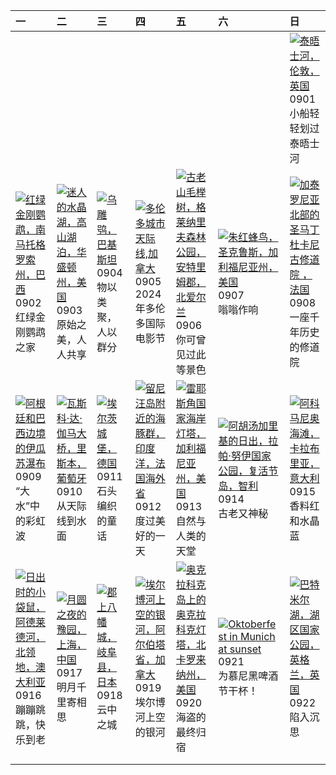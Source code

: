 | 一                                                                                                                                                                                                         | 二                                                                                                                                                                                                        | 三                                                                                                                                                                                  | 四                                                                                                                                                                                                 | 五                                                                                                                                                                                                        | 六                                                                                                                                                                                                               | 日                                                                                                                                                                                                        |
|:----------------------------------------------------------------------------------------------------------------------------------------------------------------------------------------------------------|:---------------------------------------------------------------------------------------------------------------------------------------------------------------------------------------------------------|:-----------------------------------------------------------------------------------------------------------------------------------------------------------------------------------|:--------------------------------------------------------------------------------------------------------------------------------------------------------------------------------------------------|:---------------------------------------------------------------------------------------------------------------------------------------------------------------------------------------------------------|:----------------------------------------------------------------------------------------------------------------------------------------------------------------------------------------------------------------|:---------------------------------------------------------------------------------------------------------------------------------------------------------------------------------------------------------|
|                                                                                                                                                                                                           |                                                                                                                                                                                                          |                                                                                                                                                                                    |                                                                                                                                                                                                   |                                                                                                                                                                                                          |                                                                                                                                                                                                                 | [![](https://www.bing.com/th?id=OHR.ThamesLondon_ZH-CN3629717426_320x240.jpg '泰晤士河，伦敦，英国')](https://www.bing.com/th?id=OHR.ThamesLondon_ZH-CN3629717426_UHD.jpg)<br>0901<br>小船轻轻划过泰晤士河                   |
| [![](https://www.bing.com/th?id=OHR.BuracodasAraras_ZH-CN3881985508_320x240.jpg '红绿金刚鹦鹉，南马托格罗索州，巴西')](https://www.bing.com/th?id=OHR.BuracodasAraras_ZH-CN3881985508_UHD.jpg)<br>0902<br>红绿金刚鹦鹉之家         | [![](https://www.bing.com/th?id=OHR.AlpineLakes_ZH-CN4537389724_320x240.jpg '迷人的水晶湖，高山湖泊，华盛顿州，美国')](https://www.bing.com/th?id=OHR.AlpineLakes_ZH-CN4537389724_UHD.jpg)<br>0903<br>原始之美，人人共享             | [![](https://www.bing.com/th?id=OHR.DuskyOwls_ZH-CN4729762831_320x240.jpg '乌雕鸮，巴基斯坦')](https://www.bing.com/th?id=OHR.DuskyOwls_ZH-CN4729762831_UHD.jpg)<br>0904<br>物以类聚，人以群分      | [![](https://www.bing.com/th?id=OHR.TIFF2024_ZH-CN4896695918_320x240.jpg '多伦多城市天际线,加拿大')](https://www.bing.com/th?id=OHR.TIFF2024_ZH-CN4896695918_UHD.jpg)<br>0905<br>2024年多伦多国际电影节               | [![](https://www.bing.com/th?id=OHR.GlenariffPark_ZH-CN4667558707_320x240.jpg '古老山毛榉树，格莱纳里夫森林公园，安特里姆郡，北爱尔兰')](https://www.bing.com/th?id=OHR.GlenariffPark_ZH-CN4667558707_UHD.jpg)<br>0906<br>你可曾见过此等景色 | [![](https://www.bing.com/th?id=OHR.SantaCruzHummer_ZH-CN5448262039_320x240.jpg '朱红蜂鸟，圣克鲁斯，加利福尼亚州，美国')](https://www.bing.com/th?id=OHR.SantaCruzHummer_ZH-CN5448262039_UHD.jpg)<br>0907<br>嗡嗡作响                 | [![](https://www.bing.com/th?id=OHR.Canigou_ZH-CN6145410455_320x240.jpg '加泰罗尼亚北部的圣马丁杜卡尼古修道院 ，法国')](https://www.bing.com/th?id=OHR.Canigou_ZH-CN6145410455_UHD.jpg)<br>0908<br>一座千年历史的修道院                 |
| [![](https://www.bing.com/th?id=OHR.IguazuRainbow_ZH-CN6524347982_320x240.jpg '阿根廷和巴西边境的伊瓜苏瀑布')](https://www.bing.com/th?id=OHR.IguazuRainbow_ZH-CN6524347982_UHD.jpg)<br>0909<br>“大水”中的彩虹波               | [![](https://www.bing.com/th?id=OHR.BridgeLisbon_ZH-CN6877671644_320x240.jpg '瓦斯科·达·伽马大桥，里斯本，葡萄牙')](https://www.bing.com/th?id=OHR.BridgeLisbon_ZH-CN6877671644_UHD.jpg)<br>0910<br>从天际线到水面              | [![](https://www.bing.com/th?id=OHR.EltzCastle_ZH-CN7586749377_320x240.jpg '埃尔茨城堡，德国')](https://www.bing.com/th?id=OHR.EltzCastle_ZH-CN7586749377_UHD.jpg)<br>0911<br>石头编织的童话      | [![](https://www.bing.com/th?id=OHR.DolphinReunion_ZH-CN7681290861_320x240.jpg '留尼汪岛附近的海豚群，印度洋，法国海外省')](https://www.bing.com/th?id=OHR.DolphinReunion_ZH-CN7681290861_UHD.jpg)<br>0912<br>度过美好的一天 | [![](https://www.bing.com/th?id=OHR.PointReyes_ZH-CN7781514086_320x240.jpg '雷耶斯角国家海岸灯塔，加利福尼亚州，美国')](https://www.bing.com/th?id=OHR.PointReyes_ZH-CN7781514086_UHD.jpg)<br>0913<br>自然与人类的天堂               | [![](https://www.bing.com/th?id=OHR.RapaNuiSunrise_ZH-CN1220508877_320x240.jpg '阿胡汤加里基的日出，拉帕·努伊国家公园，复活节岛，智利')](https://www.bing.com/th?id=OHR.RapaNuiSunrise_ZH-CN1220508877_UHD.jpg)<br>0914<br>古老又神秘          | [![](https://www.bing.com/th?id=OHR.CalabriaPeperoncino_ZH-CN8603617212_320x240.jpg '阿科马尼奥海滩，卡拉布里亚，意大利')](https://www.bing.com/th?id=OHR.CalabriaPeperoncino_ZH-CN8603617212_UHD.jpg)<br>0915<br>香料红和水晶蓝 |
| [![](https://www.bing.com/th?id=OHR.SunriseWallabies_ZH-CN8725891401_320x240.jpg '日出时的小袋鼠，阿德莱德河，北领地，澳大利亚')](https://www.bing.com/th?id=OHR.SunriseWallabies_ZH-CN8725891401_UHD.jpg)<br>0916<br>蹦蹦跳跳，快乐到老 | [![](https://www.bing.com/th?id=OHR.MidAutumnFestival2024_ZH-CN9096556094_320x240.jpg '月圆之夜的豫园，上海，中国')](https://www.bing.com/th?id=OHR.MidAutumnFestival2024_ZH-CN9096556094_UHD.jpg)<br>0917<br>明月千里寄相思 | [![](https://www.bing.com/th?id=OHR.GujoHachiman_ZH-CN9192289658_320x240.jpg '郡上八幡城，岐阜县，日本')](https://www.bing.com/th?id=OHR.GujoHachiman_ZH-CN9192289658_UHD.jpg)<br>0918<br>云中之城 | [![](https://www.bing.com/th?id=OHR.ElbowRiver_ZH-CN9580175593_320x240.jpg '埃尔博河上空的银河，阿尔伯塔省，加拿大')](https://www.bing.com/th?id=OHR.ElbowRiver_ZH-CN9580175593_UHD.jpg)<br>0919<br>埃尔博河上空的银河        | [![](https://www.bing.com/th?id=OHR.OcracokeLight_ZH-CN9810840077_320x240.jpg '奥克拉科克岛上的奥克拉科克灯塔，北卡罗来纳州，美国')](https://www.bing.com/th?id=OHR.OcracokeLight_ZH-CN9810840077_UHD.jpg)<br>0920<br>海盗的最终归宿     | [![](https://www.bing.com/th?id=OHR.MunichBeerfest_ZH-CN0304560562_320x240.jpg 'Oktoberfest in Munich at sunset')](https://www.bing.com/th?id=OHR.MunichBeerfest_ZH-CN0304560562_UHD.jpg)<br>0921<br>为慕尼黑啤酒节干杯！ | [![](https://www.bing.com/th?id=OHR.AutumnCumbria_ZH-CN0565958390_320x240.jpg '巴特米尔湖，湖区国家公园，英格兰，英国')](https://www.bing.com/th?id=OHR.AutumnCumbria_ZH-CN0565958390_UHD.jpg)<br>0922<br>陷入沉思              |
|                                                                                                                                                                                                           |                                                                                                                                                                                                          |                                                                                                                                                                                    |                                                                                                                                                                                                   |                                                                                                                                                                                                          |                                                                                                                                                                                                                 |                                                                                                                                                                                                          |
|                                                                                                                                                                                                           |                                                                                                                                                                                                          |                                                                                                                                                                                    |                                                                                                                                                                                                   |                                                                                                                                                                                                          |                                                                                                                                                                                                                 |                                                                                                                                                                                                          |
